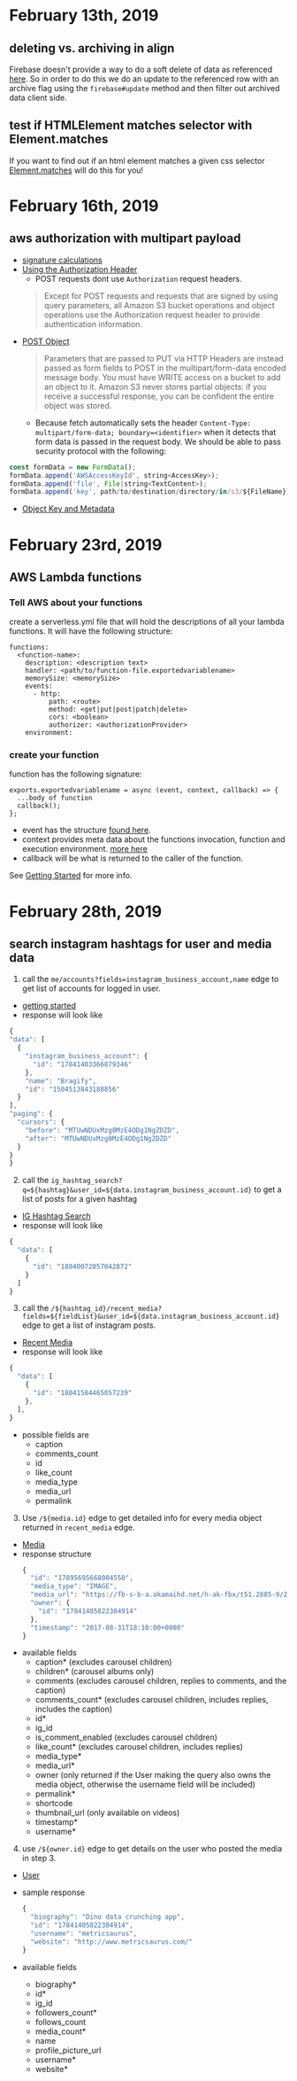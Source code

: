 # February 13th, 2019

## deleting vs. archiving in align

Firebase doesn't provide a way to do a soft delete of data as referenced [here](https://firebase.google.com/docs/database/web/read-and-write#updating_or_deleting_data). So in order to do this we do an update to the referenced row with an archive flag using the `firebase#update` method and then filter out archived data client side.

## test if HTMLElement matches selector with Element.matches

If you want to find out if an html element matches a given css selector [Element.matches](https://developer.mozilla.org/en-US/docs/Web/API/Element/matches) will do this for you!

# February 16th, 2019

## aws authorization with multipart payload

* [signature calculations](https://docs.aws.amazon.com/AmazonS3/latest/API/sig-v4-header-based-auth.html)
* [ Using the Authorization Header](https://docs.aws.amazon.com/AmazonS3/latest/API/sigv4-auth-using-authorization-header.html#sigv4-auth-header-overview)
  - POST requests dont use `Authorization` request headers.
  > Except for POST requests and requests that are signed by using query parameters, all Amazon S3 bucket operations and object operations use the Authorization request header to provide authentication information.
* [POST Object](https://docs.aws.amazon.com/AmazonS3/latest/API/RESTObjectPOST.html)
  > Parameters that are passed to PUT via HTTP Headers are instead passed as form fields to POST in the multipart/form-data encoded message body. You must have WRITE access on a bucket to add an object to it. Amazon S3 never stores partial objects: if you receive a successful response, you can be confident the entire object was stored.
  - Because fetch automatically sets the header `Content-Type: multipart/form-data; boundary=<identifier>` when it detects that form data is passed in the request body. We should be able to pass security protocol with the following:
 ```javascript
 const formData = new FormData();
formData.append('AWSAccessKeyId', string<AccessKey>);
formData.append('file', File|string<TextContent>);
formData.append('key', path/to/destination/directory/in/s3/${FileName});
```
* [Object Key and Metadata](https://docs.aws.amazon.com/AmazonS3/latest/dev/UsingMetadata.html)

# February 23rd, 2019

## AWS Lambda functions

### Tell AWS about your functions

create a serverless.yml file that will hold the descriptions of all your lambda functions. It will have the following structure:

```
functions:
  <function-name>:
    description: <description text>
    handler: <path/to/function-file.exportedvariablename>
    memorySize: <memorySize>
    events:
      - http:
          path: <route>
          method: <get|put|post|patch|delete>
          cors: <boolean>
          authorizer: <authorizationProvider>
    environment:
```

### create your function

function has the following signature:

```
exports.exportedvariablename = async (event, context, callback) => {
  ...body of function
  callback();
};
```

* event has the structure [found here](https://stackoverflow.com/questions/41648467/getting-json-body-in-aws-lambda-via-api-gateway#answer-41656022).
* context provides meta data about the functions invocation, function and execution environment. [more here](https://docs.aws.amazon.com/lambda/latest/dg/nodejs-prog-model-context.html)
* callback will be what is returned to the caller of the function.

See [Getting Started](https://docs.aws.amazon.com/amazondynamodb/latest/developerguide/GettingStarted.NodeJs.03.html#GettingStarted.NodeJs.03.03) for more info.

# February 28th, 2019

## search instagram hashtags for user and media data

1. call the `me/accounts?fields=instagram_business_account,name` edge to get list of accounts for logged in user.
  - [getting started](https://developers.facebook.com/docs/instagram-api/getting-started#test)
  - response will look like
  ```javascript
  {
  "data": [
    {
      "instagram_business_account": {
        "id": "17841403366879346"
      },
      "name": "Bragify",
      "id": "1504513843188856"
    }
  ],
  "paging": {
    "cursors": {
      "before": "MTUwNDUxMzg0MzE4ODg1NgZDZD",
      "after": "MTUwNDUxMzg0MzE4ODg1NgZDZD"
    }
  }
}
```

2. call the `ig_hashtag_search?q=${hashtag}&user_id=${data.instagram_business_account.id}` to get a list of posts for a given hashtag
  - [IG Hashtag Search](https://developers.facebook.com/docs/instagram-api/reference/ig-hashtag-search)
  - response will look like
  ```javascript
  {
    "data": [
      {
        "id": "18040072057042872"
      }
    ]
  }
  ```

3. call the `/${hashtag_id}/recent_media?fields=${fieldList}&user_id=${data.instagram_business_account.id}` edge to get a list of instagram posts.
  - [Recent Media](https://developers.facebook.com/docs/instagram-api/reference/hashtag/recent-media)
  - response will look like
  ```javascript
  {
    "data": [
      {
        "id": "18041584465057239"
      },
    ],
  }
  ```

  - possible fields are
    * caption
    * comments_count
    * id
    * like_count
    * media_type
    * media_url
    * permalink

3. Use `/${media.id}` edge to get detailed info for every media object returned in `recent_media` edge.
  - [Media](https://developers.facebook.com/docs/instagram-api/reference/media)
  - response structure
    ```javascript
    {
      "id": "17895695668004550",
      "media_type": "IMAGE",
      "media_url": "https://fb-s-b-a.akamaihd.net/h-ak-fbx/t51.2885-9/21227247_1640962412602631_3222510491855224832_n.jpg?_nc_log=1",
      "owner": {
        "id": "17841405822304914"
      },
      "timestamp": "2017-08-31T18:10:00+0000"
    }
    ```
  - available fields
    * caption* (excludes carousel children)
    * children* (carousel albums only)
    * comments (excludes carousel children, replies to comments, and the caption)
    * comments_count* (excludes carousel children, includes replies, includes the caption)
    * id*
    * ig_id
    * is_comment_enabled (excludes carousel children)
    * like_count* (excludes carousel children, includes replies)
    * media_type*
    * media_url*
    * owner (only returned if the User making the query also owns the media object, otherwise the username field will be included)
    * permalink*
    * shortcode
    * thumbnail_url (only available on videos)
    * timestamp*
    * username*

4. use `/${owner.id}` edge to get details on the user who posted the media in step 3.
  - [User](https://developers.facebook.com/docs/instagram-api/reference/user)
  - sample response
    ```javascript
    {
      "biography": "Dino data crunching app",
      "id": "17841405822304914",
      "username": "metricsaurus",
      "website": "http://www.metricsaurus.com/"
    }
    ```

  - available fields
    * biography*
    * id*
    * ig_id
    * followers_count*
    * follows_count
    * media_count*
    * name
    * profile_picture_url
    * username*
    * website*
